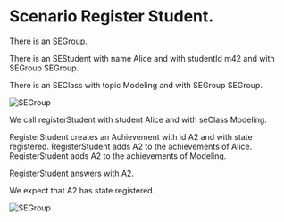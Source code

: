 # Scenario Register Student.

There is an SEGroup.

There is an SEStudent with name Alice and with studentId m42 and with SEGroup SEGroup.

There is an SEClass with topic Modeling and with SEGroup SEGroup.

![SEGroup](registerStudentSetup.png)

We call registerStudent with student Alice and with seClass Modeling.

RegisterStudent creates an Achievement with id A2 and with state registered.
RegisterStudent adds A2 to the achievements of Alice.
RegisterStudent adds A2 to the achievements of Modeling.

RegisterStudent answers with A2.

We expect that A2 has state registered.

![SEGroup](registerStudentResult.png)
